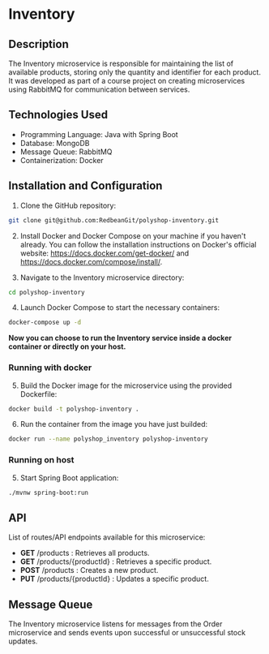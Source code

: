 # Inventory

## Description

The Inventory microservice is responsible for maintaining the list of available products, storing only the quantity and identifier for each product. It was developed as part of a course project on creating microservices using RabbitMQ for communication between services.

## Technologies Used

- Programming Language: Java with Spring Boot
- Database: MongoDB
- Message Queue: RabbitMQ
- Containerization: Docker

## Installation and Configuration

1. Clone the GitHub repository:

```bash
git clone git@github.com:RedbeanGit/polyshop-inventory.git
```

2. Install Docker and Docker Compose on your machine if you haven't already. You can follow the installation instructions on Docker's official website: https://docs.docker.com/get-docker/ and https://docs.docker.com/compose/install/.

3. Navigate to the Inventory microservice directory:

```bash
cd polyshop-inventory
```

4. Launch Docker Compose to start the necessary containers:

```bash
docker-compose up -d
```

**Now you can choose to run the Inventory service inside a docker container or directly on your host.**

### Running with docker

5. Build the Docker image for the microservice using the provided Dockerfile:

```bash
docker build -t polyshop-inventory .
```

6. Run the container from the image you have just builded:

```bash
docker run --name polyshop_inventory polyshop-inventory
```

### Running on host

5. Start Spring Boot application:

```bash
./mvnw spring-boot:run
```

## API

List of routes/API endpoints available for this microservice:

- **GET** /products : Retrieves all products.
- **GET** /products/{productId} : Retrieves a specific product.
- **POST** /products : Creates a new product.
- **PUT** /products/{productId} : Updates a specific product.

## Message Queue

The Inventory microservice listens for messages from the Order microservice and sends events upon successful or unsuccessful stock updates.
